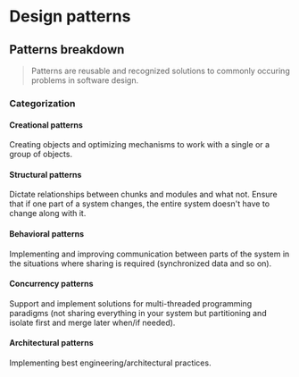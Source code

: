 # Design patterns

## Patterns breakdown

> Patterns are reusable and recognized solutions to commonly occuring problems in software design.

### Categorization

#### Creational patterns

Creating objects and optimizing mechanisms to work with a single or a group of objects.

#### Structural patterns

Dictate relationships between chunks and modules and what not. Ensure that if one part of a system changes, the entire system doesn't have to change along with it.

#### Behavioral patterns

Implementing and improving communication between parts of the system in the situations where sharing is required (synchronized data and so on).

#### Concurrency patterns

Support and implement solutions for multi-threaded programming paradigms (not sharing everything in your system but partitioning and isolate first and merge later when/if needed).

#### Architectural patterns

Implementing best engineering/architectural practices.

